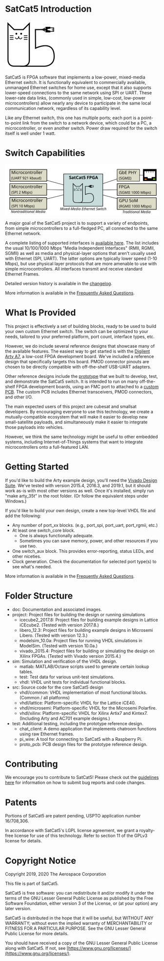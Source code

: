 # SatCat5 Introduction

![SatCat5 Logo](doc/images/satcat5.svg)

SatCat5 is FPGA software that implements a low-power, mixed-media Ethernet switch. It is functionally equivalent to commercially available, unmanaged Ethernet switches for home use, except that it also supports lower-speed connections to the same network using SPI or UART. These lower-rate data links, (commonly used in simple, low-cost, low-power microcontrollers) allow nearly any device to participate in the same local communication network, regardless of its capability level.

Like any Ethernet switch, this one has multiple ports; each port is a point-to-point link from the switch to a network device, which could be a PC, a microcontroller, or even another switch.  Power draw required for the switch itself is well under 1 watt.

# Switch Capabilities

![Example network with microcontrollers and other nodes](doc/images/example_network.svg)

A major goal of the SatCat5 project is to support a variety of endpoints, from simple microcontrollers to a full-fledged PC, all connected to the same Ethernet network.

A complete listing of supported interfaces is [available here](doc/INTERFACES.md). The list includes the usual 10/100/1000 Mbps "Media Independent Interfaces" (RMII, RGMII, SGMII) as well as media and physical-layer options that aren't usually used with Ethernet (SPI, UART).  The latter options are typically lower speed (1-10 Mbps), but use physical layer protocols that are more amenable to use with simple microcontrollers.  All interfaces transmit and receive standard Ethernet Frames.

Detailed version history is available in the [changelog](doc/CHANGELOG.md).

More information is available in the [Frequently Asked Questions](doc/FAQ.md).

# What Is Provided

This project is effectively a set of building blocks, ready to be used to build your own custom Ethernet switch. The switch can be optimized to your needs, tailored to your preferred platform, port count, interface types, etc.

However, we do include several reference designs that showcase many of the available features. The easiest way to get started is with the [Digilent Arty A7](https://store.digilentinc.com/arty-a7-artix-7-fpga-development-board-for-makers-and-hobbyists/), a low-cost FPGA development board. We've included a reference design that specifically targets this board. PMOD connector pinouts are chosen to be directly compatible with off-the-shelf USB-UART adapters.

Other reference designs include the [prototype](doc/images/prototype.jpg) that we built to develop, test, and demonstrate the SatCat5 switch. It is intended to run on many off-the-shelf FPGA development boards, using an FMC port to attached to a [custom PCB](test/proto_pcb). The custom PCB includes Ethernet transceivers, PMOD connectors, and other I/O.

The main expected users of this project are cubesat and smallsat developers.  By encouraging everyone to use this technology, we create a mutually-compatible ecosystem that will make it easier to develop new small-satellite payloads, and simultaneously make it easier to integrate those payloads into vehicles.

However, we think the same technology might be useful to other embedded systems, including Internet-of-Things systems that want to integrate microcontrollers onto a full-featured LAN.

# Getting Started

If you'd like to build the Arty example design, you'll need the [Vivado Design Suite](https://www.xilinx.com/products/design-tools/vivado.html). We've tested with version 2015.4, 2016.3, and 2019.1, but it should work as-is with most other versions as well. Once it's installed, simply run "make arty_35t" in the root folder. (Or follow the equivalent steps under Windows.)

If you'd like to build your own design, create a new top-level VHDL file and add the following:

* Any number of port_xx blocks. (e.g., port_spi, port_uart, port_rgmii, etc.)
* At least one switch_core block.
  * One is always functionally adequate.
  * Sometimes you can save memory, power, and other resources if you use two.
* One switch_aux block. This provides error-reporting, status LEDs, and other niceties.
* Clock generation. Check the documentation for selected port type(s) to see what's needed.

More information is available in the [Frequently Asked Questions](doc/FAQ.md).

# Folder Structure

* doc: Documentation and associated images.
* project: Project files for building the design or running simulations
  * icecube2_2017.8: Project files for building example designs in Lattice iCEcube2. (Tested with version 2017.8.)
  * libero_12.3: Project files for building example designs in Microsemi Libero. (Tested with version 12.3.)
  * modelsim_10.0a: Project files for running VHDL simulations in ModelSim. (Tested with version 10.0a.)
  * vivado_2015.4: Project files for building or simulating the design on Xilinx FPGAs. (Tested with Vivado version 2015.4.)
* sim: Simulation and verification of the VHDL design.
  * matlab: MATLAB/Octave scripts used to generate certain lookup tables.
  * test: Test data for various unit-test simulations.
  * vhdl: VHDL unit tests for individual functional blocks.
* src: Source code for the core SatCat5 design
  * vhdl/common: VHDL implementation of most functional blocks.  (Common / all platforms)
  * vhdl/lattice: Platform-specific VHDL for the Lattice iCE40.
  * vhdl/microsemi: Platform-specific VHDL for the Microsemi Polarfire.
  * vhdl/xilinx: Platform-specific VHDL for Xilinx Artix7 and Kintex7. (Including Arty and AC701 example designs.)
* test: Additional testing, including the prototype reference design.
  * chat_client: A demo application that implements chatroom functions using raw Ethernet frames.
  * pi_wire: A tool for connecting to SatCat5 with a Raspberry Pi.
  * proto_pcb: PCB design files for the prototype reference design.

# Contributing

We encourage you to contribute to SatCat5! Please check out the [guidelines here](doc/CONTRIBUTING.md) for information on how to submit bug reports and code changes.

# Patents

Portions of SatCat5 are patent pending, USPTO application number 16/708,306.

In accordance with SatCat5's LGPL license agreement, we grant a royalty-free license for use of this technology. Refer to section 11 of the GPLv3 license for details.

# Copyright Notice

Copyright 2019, 2020 The Aerospace Corporation

This file is part of SatCat5.

SatCat5 is free software: you can redistribute it and/or modify it under
the terms of the GNU Lesser General Public License as published by the
Free Software Foundation, either version 3 of the License, or (at your
option) any later version.

SatCat5 is distributed in the hope that it will be useful, but WITHOUT
ANY WARRANTY; without even the implied warranty of MERCHANTABILITY or
FITNESS FOR A PARTICULAR PURPOSE.  See the GNU Lesser General Public
License for more details.

You should have received a copy of the GNU Lesser General Public License
along with SatCat5.  If not, see [https://www.gnu.org/licenses/](https://www.gnu.org/licenses/).
